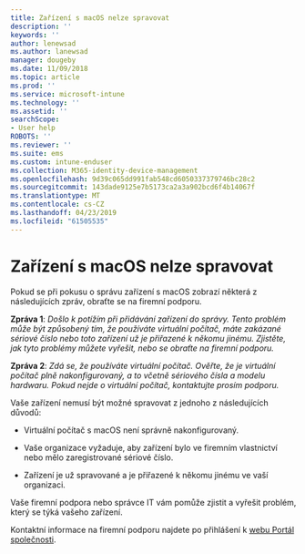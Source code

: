 ```yaml
---
title: Zařízení s macOS nelze spravovat
description: ''
keywords: ''
author: lenewsad
ms.author: lanewsad
manager: dougeby
ms.date: 11/09/2018
ms.topic: article
ms.prod: ''
ms.service: microsoft-intune
ms.technology: ''
ms.assetid: ''
searchScope:
- User help
ROBOTS: ''
ms.reviewer: ''
ms.suite: ems
ms.custom: intune-enduser
ms.collection: M365-identity-device-management
ms.openlocfilehash: 9d39c065dd991fab548cd6050337379746bc28c2
ms.sourcegitcommit: 143dade9125e7b5173ca2a3a902bcd6f4b14067f
ms.translationtype: MT
ms.contentlocale: cs-CZ
ms.lasthandoff: 04/23/2019
ms.locfileid: "61505535"
---
```

# <a name="unable-to-get-macos-device-managed"></a>Zařízení s macOS nelze spravovat

Pokud se při pokusu o správu zařízení s macOS zobrazí některá z následujících zpráv, obraťte se na firemní podporu.

**Zpráva 1**: *Došlo k potížím při přidávání zařízení do správy. Tento problém může být způsobený tím, že používáte virtuální počítač, máte zakázané sériové číslo nebo toto zařízení už je přiřazené k někomu jinému. Zjistěte, jak tyto problémy můžete vyřešit, nebo se obraťte na firemní podporu.*

**Zpráva 2**: *Zdá se, že používáte virtuální počítač. Ověřte, že je virtuální počítač plně nakonfigurovaný, a to včetně sériového čísla a modelu hardwaru. Pokud nejde o virtuální počítač, kontaktujte prosím podporu.*  

Vaše zařízení nemusí být možné spravovat z jednoho z následujících důvodů: 

* Virtuální počítač s macOS není správně nakonfigurovaný.   

* Vaše organizace vyžaduje, aby zařízení bylo ve firemním vlastnictví nebo mělo zaregistrované sériové číslo.   

* Zařízení je už spravované a je přiřazené k někomu jinému ve vaší organizaci.  

Vaše firemní podpora nebo správce IT vám pomůže zjistit a vyřešit problém, který se týká vašeho zařízení.  

Kontaktní informace na firemní podporu najdete po přihlášení k [webu Portál společnosti](https://go.microsoft.com/fwlink/?linkid=2010980).
